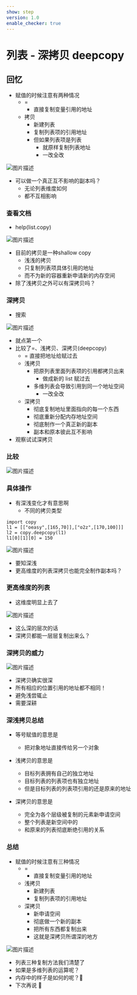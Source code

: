 ```yaml
---
show: step
version: 1.0
enable_checker: true
---
```


# 列表 - 深拷贝 deepcopy

## 回忆

- 赋值的时候注意有两种情况
  - = 
	- 直接复制变量引用的地址
  - 拷贝 
	- 新建列表
	- 复制列表项的引用地址	
	- 但如果列表项是列表
		- 就原样复制列表地址
		- 一改全改

![图片描述](https://doc.shiyanlou.com/courses/uid1190679-20221129-1669730371125)

- 可以做一个真正互不影响的副本吗？
	- 无论列表维度如何
	- 都不互相影响

### 查看文档

- help(list.copy)

![图片描述](https://doc.shiyanlou.com/courses/uid1190679-20221129-1669710271108)

- 目前的拷贝是一种shallow copy
	- 浅浅的拷贝
	- 只复制列表项具体引用的地址
	- 而不为新的容器重新申请新的内存空间
- 除了浅拷贝之外可以有深拷贝吗？
	
### 深拷贝

- 搜索

![图片描述](https://doc.shiyanlou.com/courses/uid1190679-20210829-1630231994247)

- 就点第一个
- 比较了=、浅拷贝、深拷贝(deepcopy)
  - = 直接把地址给赋过去
  - 浅拷贝 
	- 把原列表里面列表项的引用都拷贝出来 
		- 做成新的 list 赋过去
	- 多维列表会导致引用到同一个地址空间
		- 一改全改
  - 深拷贝
    - 彻底复制地址里面指向的每一个东西
    - 彻底重新分配内存地址空间
    - 彻底制作一个真正新的副本
    - 副本和原本彼此互不影响
- 观察试试深拷贝

### 比较

![图片描述](https://doc.shiyanlou.com/courses/uid1190679-20210829-1630232036597)

### 具体操作

- 有深浅变化才有意思啊
	- 不同的拷贝类型

```
import copy
l1 = [["oeasy",[165,70]],["o2z",[170,100]]]
l2 = copy.deepcopy(l1)
l1[0][1][0] = 150
```

![图片描述](https://doc.shiyanlou.com/courses/uid1190679-20231205-1701786120254)

- 要知深浅
- 更高维度的列表深拷贝也能完全制作副本吗？

### 更高维度的列表

- 这维度明显上去了

![图片描述](https://doc.shiyanlou.com/courses/uid1190679-20210829-1630241545363)

- 这么深的层次的话
- 深拷贝都能一层层复制出来么？

### 深拷贝的威力

![图片描述](https://doc.shiyanlou.com/courses/uid1190679-20211128-1638063431697)

- 深拷贝确实很深
- 所有相应的位置引用的地址都不相同！
- 避免浅尝辄止
- 需要深耕


### 深浅拷贝总结

- 等号赋值的意思是
	- 把对象地址直接传给另一个对象

- 浅拷贝的意思是
  - 目标列表拥有自己的独立地址
  - 目标列表的列表项也有独立地址
  - 但是目标列表的列表项引用的还是原来的地址
- 深拷贝的意思是
  - 完全为各个层级被复制的元素新申请空间
  - 整个列表是新空间中的
  - 和原来的列表彻底断绝引用的关系


### 总结

- 赋值的时候注意有三种情况
  - = 
	- 直接复制变量引用的地址
  - 浅拷贝 
	- 新建列表
	- 复制列表项的引用地址
  - 深拷贝 
	- 新申请空间
	- 彻底做一个新的副本
	- 把所有东西都复制出来
	- 这就是深拷贝所谓深的地方

![图片描述](https://doc.shiyanlou.com/courses/uid1190679-20221129-1669712354030)

- 列表三种复制方法我们清楚了
- 如果是多维列表的运算呢？
- 内存中的样子是如何的呢？🤔
- 下次再说 👋


